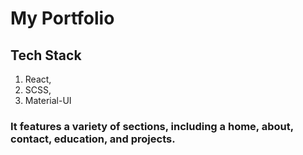# My Portfolio 
## Tech Stack  
1. React, 
2. SCSS, 
3. Material-UI

 ### It features a variety of sections, including a home, about, contact, education, and projects.
